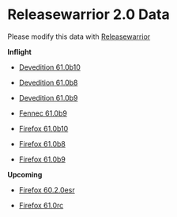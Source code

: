 

Releasewarrior 2.0 Data
=======================

Please modify this data with [Releasewarrior](https://github.com/mozilla-releng/releasewarrior-2.0)

**Inflight**

* [Devedition 61.0b10](/inflight/devedition/devedition-devedition-61.0b10.md)

* [Devedition 61.0b8](/inflight/devedition/devedition-devedition-61.0b8.md)

* [Devedition 61.0b9](/inflight/devedition/devedition-devedition-61.0b9.md)

* [Fennec 61.0b9](/inflight/fennec/fennec-beta-61.0b9.md)

* [Firefox 61.0b10](/inflight/firefox/firefox-beta-61.0b10.md)

* [Firefox 61.0b8](/inflight/firefox/firefox-beta-61.0b8.md)

* [Firefox 61.0b9](/inflight/firefox/firefox-beta-61.0b9.md)

**Upcoming**

* [Firefox 60.2.0esr](/upcoming/firefox/firefox-esr60-60.2.0esr.md)

* [Firefox 61.0rc](/upcoming/firefox/firefox-release-rc-61.0rc.md)

